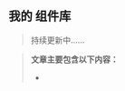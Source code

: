 <!--
 * @Author: Lby
 * @Date: 2022-05-19 15:34:33
 * @LastEditors: lby
 * @LastEditTime: 2022-05-30 21:06:37
 * @FilePath: /Knowledge-Map/组件库/list.md
 * @Description: 
 * 
 * Copyright (c) 2022 by lby, All Rights Reserved. 
-->

## 我的 组件库 

> 持续更新中……

> **文章主要包含以下内容：**
>
> - 
